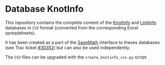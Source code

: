 # Database KnotInfo

This repository contains the complete content of the [KnotInfo](https://knotinfo.math.indiana.edu/) and [LinkInfo](https://linkinfo.sitehost.iu.edu/)  databases in `CSV` format (converted from the corresponding Excel spreadsheets).

It has been created as a part of the [SageMath](https://www.sagemath.org/) interface to theses databases (see Trac ticket [#30352](https://trac.sagemath.org/ticket/30352))  but can also be used independently.

The `CSV` files can be upgraded with the `create_knotinfo_csv.py` script.

